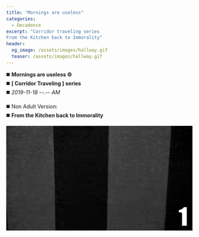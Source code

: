 ```yaml
---
title: "Mornings are useless"
categories:
  - Decadence
excerpt: "Corridor traveling series  
From the Kitchen back to Immorality"
header:
  og_image: /assets/images/hallway.gif
  teaser: /assets/images/hallway.gif
---
```


◼️ __Mornings are useless ©️__  
◼️ __[ Corridor Traveling ] series__   
◼️ _2019-11-18  --.-- AM_  
  
◼️ Non Adult Version:  
◼️ __From the Kitchen back to Immorality__


<a href="https://anti.science/assets/images/hallway.gif">
  <img src="/assets/images/hallway.gif" alt="Mornings are useless">
</a>
